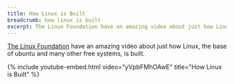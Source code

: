 ```yaml
---
title: How Linux is Built
breadcrumb: how linux is built
excerpt: The Linux Foundation have an amazing video about just how Linux, the base of ubuntu and many other free systems, is built.
---
```


[The Linux Foundation](https://www.youtube.com/user/TheLinuxFoundation) have an amazing video about just how Linux, the base of ubuntu and many other free systems, is built.

{% include youtube-embed.html video="yVpbFMhOAwE" title="How Linux is Built" %}
